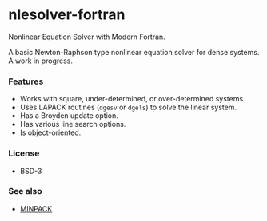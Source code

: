 # nlesolver-fortran

Nonlinear Equation Solver with Modern Fortran.

A basic Newton-Raphson type nonlinear equation solver for dense systems. A work in progress.

### Features

  * Works with square, under-determined, or over-determined systems.
  * Uses LAPACK routines (`dgesv` or `dgels`) to solve the linear system.
  * Has a Broyden update option.
  * Has various line search options.
  * Is object-oriented.

### License

  * BSD-3

### See also

  * [MINPACK](https://github.com/jacobwilliams/minpack)

